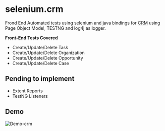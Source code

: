 # selenium.crm
Frond End Automated tests using selenium and java bindings for [CRM](https://phyllo.capsulecrm.com/) using Page Object Model, TESTNG and log4j as logger.

**Front-End Tests Covered**

- Create/Update/Delete Task
- Create/Update/Delete Organization
- Create/Update/Delete Opportunity
- Create/Update/Delete Case


## Pending to implement
- Extent Reports
- TestNG Listeners

## Demo
![Demo-crm](/images/selenium.gif)


